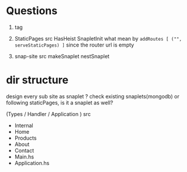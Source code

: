 # Questions

1. <static> tag

2. StaticPages src
  HasHeist
  SnapletInit
  what mean by `addRoutes [ ("", serveStaticPages) ]` since the router url is empty
  
3. snap-site src 
makeSnaplet
nestSnaplet



# dir structure

design every sub site as snaplet ? check existing snaplets(mongodb)
or following  staticPages, is it a snaplet as well?

 (Types / Handler / Application )
src
 - Internal
 - Home
 - Products
 - About
 - Contact
 - Main.hs
 - Application.hs
